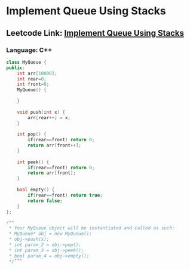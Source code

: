 # Implement Queue Using Stacks

## Leetcode Link: [Implement Queue Using Stacks](https://leetcode.com/problems/implement-queue-using-stacks/)
### Language: C++

```cpp
class MyQueue {
public:
    int arr[10000];
    int rear=0;
    int front=0;
    MyQueue() {
        
    }
    
    void push(int x) {
        arr[rear++] = x;
    }
    
    int pop() {
        if(rear==front) return 0;
        return arr[front++];
    }
    
    int peek() {
        if(rear==front) return 0;
        return arr[front];
    }
    
    bool empty() {
        if(rear==front) return true;
        return false;
    }
};

/**
 * Your MyQueue object will be instantiated and called as such:
 * MyQueue* obj = new MyQueue();
 * obj->push(x);
 * int param_2 = obj->pop();
 * int param_3 = obj->peek();
 * bool param_4 = obj->empty();
 */```



